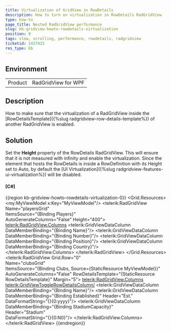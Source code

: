 ```yaml
---
title: Virtualization of GridView in RowDetails
description: How to turn on virtualization in RowDetails RadGridView
type: how-to
page_title: Nested RadGridView performance
slug: kb-gridview-howto-rowdetails-virtualization
position: 0
tags: slow, scrolling, performance, rowdetails, radgridview
ticketid: 1427423
res_type: kb
---
```


## Environment
<table>
	<tbody>
		<tr>
			<td>Product</td>
			<td>RadGridView for WPF</td>
		</tr>
	</tbody>
</table>


## Description

How to make sure that the virtualization of a RadGridView inside the [RowDetailsTemplate]({%slug radgridview-row-details-template%}) of another RadGridView is enabled.

## Solution 

Set the __Height__ property of the RowDetails RadGridView. This will ensure that it is not measured with infinity and enable the virtualization. Since the element that hosts the RowDetails is inside a RowDefinition with its Height set to Auto, by default the [UI Virtualization]({%slug radgridview-features-ui-virtualization%}) will be disabled.

#### __[C#]__
{{region kb-gridview-howto-rowdetails-virtualization-0}}
    <Grid> 
        <Grid.Resources> 
            <my:MyViewModel x:Key="MyViewModel"/> 
            <DataTemplate x:Key="RowDetailsTemplate"> 
                <telerik:RadGridView Name="playersGrid"  
                            ItemsSource="{Binding Players}"  
                            AutoGenerateColumns="False"
                            Height="400"> 
                    <telerik:RadGridView.Columns> 
                        <telerik:GridViewDataColumn DataMemberBinding="{Binding Name}"/> 
                        <telerik:GridViewDataColumn DataMemberBinding="{Binding Number}"/> 
                        <telerik:GridViewDataColumn DataMemberBinding="{Binding Position}"/> 
                        <telerik:GridViewDataColumn DataMemberBinding="{Binding Country}"/> 
                    </telerik:RadGridView.Columns> 
                </telerik:RadGridView> 
            </DataTemplate> 
        </Grid.Resources> 
        <telerik:RadGridView Grid.Row="0"  
                    Name="clubsGrid"  
                    ItemsSource="{Binding Clubs, Source={StaticResource MyViewModel}}" 
                    AutoGenerateColumns="False" 
                    RowDetailsTemplate="{StaticResource RowDetailsTemplate}" 
                    Margin="5"> 
            <telerik:RadGridView.Columns> 
                <telerik:GridViewToggleRowDetailsColumn/> 
                <telerik:GridViewDataColumn DataMemberBinding="{Binding Name}"/> 
                <telerik:GridViewDataColumn DataMemberBinding="{Binding Established}" 
                                Header="Est."  
                                DataFormatString="{}{0:yyyy}"/> 
                <telerik:GridViewDataColumn DataMemberBinding="{Binding StadiumCapacity}"  
                                Header="Stadium"  
                                DataFormatString="{}{0:N0}"/> 
            </telerik:RadGridView.Columns> 
        </telerik:RadGridView> 
    </Grid> 
{{endregion}}